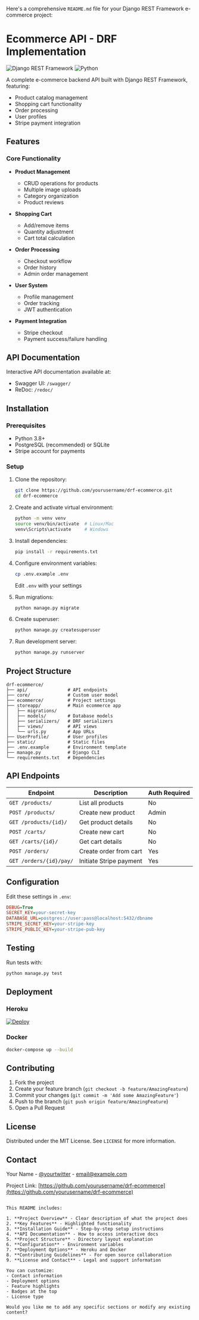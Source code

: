 Here's a comprehensive `README.md` file for your Django REST Framework e-commerce project:


# Ecommerce API - DRF Implementation

![Django REST Framework](https://img.shields.io/badge/DJANGO-REST-ff1709?style=for-the-badge&logo=django&logoColor=white&color=ff1709&labelColor=gray)
![Python](https://img.shields.io/badge/python-3670A0?style=for-the-badge&logo=python&logoColor=ffdd54)

A complete e-commerce backend API built with Django REST Framework, featuring:

- Product catalog management
- Shopping cart functionality
- Order processing
- User profiles
- Stripe payment integration

## Features

### Core Functionality
- **Product Management**
  - CRUD operations for products
  - Multiple image uploads
  - Category organization
  - Product reviews

- **Shopping Cart**
  - Add/remove items
  - Quantity adjustment
  - Cart total calculation

- **Order Processing**
  - Checkout workflow
  - Order history
  - Admin order management

- **User System**
  - Profile management
  - Order tracking
  - JWT authentication

- **Payment Integration**
  - Stripe checkout
  - Payment success/failure handling

## API Documentation

Interactive API documentation available at:
- Swagger UI: `/swagger/`
- ReDoc: `/redoc/`

## Installation

### Prerequisites
- Python 3.8+
- PostgreSQL (recommended) or SQLite
- Stripe account for payments

### Setup
1. Clone the repository:
   ```bash
   git clone https://github.com/yourusername/drf-ecommerce.git
   cd drf-ecommerce
   ```

2. Create and activate virtual environment:
   ```bash
   python -m venv venv
   source venv/bin/activate  # Linux/Mac
   venv\Scripts\activate     # Windows
   ```

3. Install dependencies:
   ```bash
   pip install -r requirements.txt
   ```

4. Configure environment variables:
   ```bash
   cp .env.example .env
   ```
   Edit `.env` with your settings

5. Run migrations:
   ```bash
   python manage.py migrate
   ```

6. Create superuser:
   ```bash
   python manage.py createsuperuser
   ```

7. Run development server:
   ```bash
   python manage.py runserver
   ```

## Project Structure

```
drf-ecommerce/
├── api/               # API endpoints
├── core/              # Custom user model
├── ecommerce/         # Project settings
├── storeapp/          # Main ecommerce app
│   ├── migrations/
│   ├── models/        # Database models
│   ├── serializers/   # DRF serializers
│   ├── views/         # API views
│   └── urls.py        # App URLs
├── UserProfile/       # User profiles
├── static/            # Static files
├── .env.example       # Environment template
├── manage.py          # Django CLI
└── requirements.txt   # Dependencies
```

## API Endpoints

| Endpoint                | Description                      | Auth Required |
|-------------------------|----------------------------------|---------------|
| `GET /products/`        | List all products               | No            |
| `POST /products/`       | Create new product              | Admin         |
| `GET /products/{id}/`   | Get product details             | No            |
| `POST /carts/`          | Create new cart                 | No            |
| `GET /carts/{id}/`      | Get cart details                | No            |
| `POST /orders/`         | Create order from cart          | Yes           |
| `GET /orders/{id}/pay/` | Initiate Stripe payment         | Yes           |

## Configuration

Edit these settings in `.env`:

```ini
DEBUG=True
SECRET_KEY=your-secret-key
DATABASE_URL=postgres://user:pass@localhost:5432/dbname
STRIPE_SECRET_KEY=your-stripe-key
STRIPE_PUBLIC_KEY=your-stripe-pub-key
```

## Testing

Run tests with:
```bash
python manage.py test
```

## Deployment

### Heroku
[![Deploy](https://www.herokucdn.com/deploy/button.svg)](https://heroku.com/deploy)

### Docker
```bash
docker-compose up --build
```

## Contributing

1. Fork the project
2. Create your feature branch (`git checkout -b feature/AmazingFeature`)
3. Commit your changes (`git commit -m 'Add some AmazingFeature'`)
4. Push to the branch (`git push origin feature/AmazingFeature`)
5. Open a Pull Request

## License

Distributed under the MIT License. See `LICENSE` for more information.

## Contact

Your Name - [@yourtwitter](https://twitter.com/yourtwitter) - email@example.com

Project Link: [https://github.com/yourusername/drf-ecommerce](https://github.com/yourusername/drf-ecommerce)
```

This README includes:

1. **Project Overview** - Clear description of what the project does
2. **Key Features** - Highlighted functionality
3. **Installation Guide** - Step-by-step setup instructions
4. **API Documentation** - How to access interactive docs
5. **Project Structure** - Directory layout explanation
6. **Configuration** - Environment variables
7. **Deployment Options** - Heroku and Docker
8. **Contributing Guidelines** - For open source collaboration
9. **License and Contact** - Legal and support information

You can customize:
- Contact information
- Deployment options
- Feature highlights
- Badges at the top
- License type

Would you like me to add any specific sections or modify any existing content?